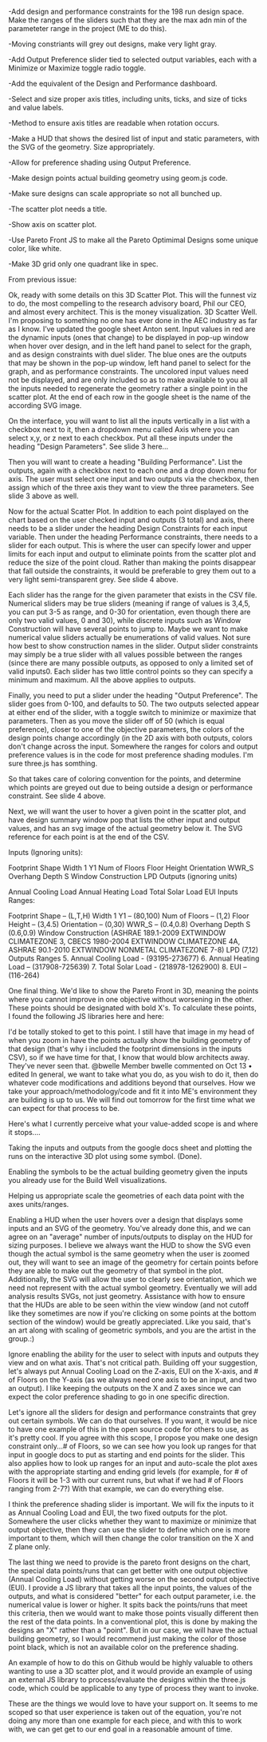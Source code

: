 -Add design and performance constraints for the 198 run design space. Make the ranges of the sliders such that they are the max adn min of the parameteter range in the project (ME to do this).

-Moving constriants will grey out designs, make very light gray.

-Add Output Preference slider tied to selected output variables, each with a Minimize or Maximize toggle radio toggle.

-Add the equivalent of the Design and Performance dashboard.

-Select and size proper axis titles, including units, ticks, and size of ticks and value labels.

-Method to ensure axis titles are readable when rotation occurs.

-Make a HUD that shows the desired list of input and static parameters, with the SVG of the geometry. Size appropriately.

-Allow for preference shading using Output Preference.

-Make design points actual building geometry using geom.js code. 

-Make sure designs can scale appropriate so not all bunched up.

-The scatter plot needs a title.

-Show axis on scatter plot.

-Use Pareto Front JS to make all the Pareto Optimimal Designs some unique color, like white.

-Make 3D grid only one quadrant like in spec.

From previous issue:

Ok, ready with some details on this 3D Scatter Plot. This will the funnest viz to do, the most compelling to the research advisory board, Phil our CEO, and almost every architect. This is the money visualization. 3D Scatter Well. I'm proposing to something no one has ever done in the AEC industry as far as I know.
I’ve updated the google sheet Anton sent. Input values in red are the dynamic inputs (ones that change) to be displayed in pop-up window when hover over design, and in the left hand panel to select for the graph, and as design constraints with duel slider. The blue ones are the outputs that may be shown in the pop-up window, left hand panel to select for the graph, and as performance constraints. The uncolored input values need not be displayed, and are only included so as to make available to you all the inputs needed to regenerate the geometry rather a single point in the scatter plot. At the end of each row in the google sheet is the name of the according SVG image.

On the interface, you will want to list all the inputs vertically in a list with a checkbox next to it, then a dropdown menu called Axis where you can select x,y, or z next to each checkbox. Put all these inputs under the heading "Design Parameters". See slide 3 here…

Then you will want to create a heading "Building Performance". List the outputs, again with a checkbox next to each one and a drop down menu for axis. The user must select one input and two outputs via the checkbox, then assign which of the three axis they want to view the three parameters. See slide 3 above as well.

Now for the actual Scatter Plot. In addition to each point displayed on the chart based on the user checked input and outputs (3 total) and axis, there needs to be a slider under the heading Design Constraints for each input variable. Then under the heading Performance constraints, there needs to a slider for each output. This is where the user can specify lower and upper limits for each input and output to eliminate points from the scatter plot and reduce the size of the point cloud. Rather than making the points disappear that fall outside the constraints, it would be preferable to grey them out to a very light semi-transparent grey. See slide 4 above.

Each slider has the range for the given parameter that exists in the CSV file. Numerical sliders may be true sliders (meaning if range of values is 3,4,5, you can put 3-5 as range, and 0-30 for orientation, even though there are only two valid values, 0 and 30), while discrete inputs such as Window Construction will have several points to jump to. Maybe we want to make numerical value sliders actually be enumerations of valid values. Not sure how best to show construction names in the slider. Output slider constraints may simply be a true slider with all values possible between the ranges (since there are many possible outputs, as opposed to only a limited set of valid inputs0. Each slider has two little control points so they can specify a minimum and maximum. All the above applies to outputs.

Finally, you need to put a slider under the heading "Output Preference". The slider goes from 0-100, and defaults to 50. The two outputs selected appear at either end of the slider, with a toggle switch to minimize or maximize that parameters. Then as you move the slider off of 50 (which is equal preference), closer to one of the objective parameters, the colors of the design points change accordingly (in the 2D axis with both outputs, colors don't change across the input. Somewhere the ranges for colors and output preference values is in the code for most preference shading modules. I'm sure three.js has somthing.

So that takes care of coloring convention for the points, and determine which points are greyed out due to being outside a design or performance constraint. See slide 4 above.

Next, we will want the user to hover a given point in the scatter plot, and have design summary window pop that lists the other input and output values, and has an svg image of the actual geometry below it. The SVG reference for each point is at the end of the CSV.

Inputs (Ignoring units):

Footprint Shape
Width 1 Y1
Num of Floors
Floor Height
Orientation
WWR_S
Overhang Depth S
Window Construction
LPD
Outputs (ignoring units)

Annual Cooling Load
Annual Heating Load
Total Solar Load
EUI
Inputs Ranges:

Footprint Shape – (L,T,H)
Width 1 Y1 – (80,100)
Num of Floors – (1,2)
Floor Height – (3,4.5)
Orientation – (0,30)
WWR_S – (0.4,0.8)
Overhang Depth S (0.6,0.9)
Window Construction (ASHRAE 189.1-2009 EXTWINDOW CLIMATEZONE 3, CBECS 1980-2004 EXTWINDOW CLIMATEZONE 4A, ASHRAE 90.1-2010 EXTWINDOW NONMETAL CLIMATEZONE 7-8)
LPD (7,12)
Outputs Ranges
5.	Annual Cooling Load - (93195-273677)
6.	Annual Heating Load – (317908-725639)
7.	Total Solar Load - (218978-1262900)
8.	EUI – (116-264)

One final thing. We'd like to show the Pareto Front in 3D, meaning the points where you cannot improve in one objective without worsening in the other. These points should be designated with bold X's. To calculate these points, I found the following JS libraries here and here:

I'd be totally stoked to get to this point. I still have that image in my head of when you zoom in have the points actually show the building geometry of that design (that's why i included the footprint dimensions in the inputs CSV), so if we have time for that, I know that would blow architects away. They've never seen that.
 @bwelle
     Member
bwelle commented on Oct 13 •  edited 
In general, we want to take what you do, as you wish to do it, then do whatever code modifications and additions beyond that ourselves. How we take your approach/methodology/code and fit it into ME's environment they are building is up to us. We will find out tomorrow for the first time what we can expect for that process to be.

Here's what I currently perceive what your value-added scope is and where it stops....

Taking the inputs and outputs from the google docs sheet and plotting the runs on the interactive 3D plot using some symbol. (Done).

Enabling the symbols to be the actual building geometry given the inputs you already use for the Build Well visualizations.

Helping us appropriate scale the geometries of each data point with the axes units/ranges.

Enabling a HUD when the user hovers over a design that displays some inputs and an SVG of the geometry. You've already done this, and we can agree on an "average" number of inputs/outputs to display on the HUD for sizing purposes. I believe we always want the HUD to show the SVG even though the actual symbol is the same geometry when the user is zoomed out, they will want to see an image of the geometry for certain points before they are able to make out the geometry of that symbol in the plot. Additionally, the SVG will allow the user to clearly see orientation, which we need not represent with the actual symbol geometry. Eventually we will add analysis results SVGs, not just geometry. Assistance with how to ensure that the HUDs are able to be seen within the view window (and not cutoff like they sometimes are now if you're clicking on some points at the bottom section of the window) would be greatly appreciated. Like you said, that's an art along with scaling of geometric symbols, and you are the artist in the group.:)

Ignore enabling the ability for the user to select with inputs and outputs they view and on what axis. That's not critical path. Building off your suggestion, let's always put Annual Cooling Load on the Z-axis, EUI on the X-axis, and # of Floors on the Y-axis (as we always need one axis to be an input, and two an output). I like keeping the outputs on the X and Z axes since we can expect the color preference shading to go in one specific direction.

Let's ignore all the sliders for design and performance constraints that grey out certain symbols. We can do that ourselves. If you want, it would be nice to have one example of this in the open source code for others to use, as it's pretty cool. If you agree with this scope, I propose you make one design constraint only...# of Floors, so we can see how you look up ranges for that input in google docs to put as starting and end points for the slider. This also applies how to look up ranges for an input and auto-scale the plot axes with the appropriate starting and ending grid levels (for example, for # of Floors it will be 1-3 with our current runs, but what if we had # of Floors ranging from 2-7?) With that example, we can do everything else.

I think the preference shading slider is important. We will fix the inputs to it as Annual Cooling Load and EUI, the two fixed outputs for the plot. Somewhere the user clicks whether they want to maximize or minimize that output objective, then they can use the slider to define which one is more important to them, which will then change the color transition on the X and Z plane only.

The last thing we need to provide is the pareto front designs on the chart, the special data points/runs that can get better with one output objective (Annual Cooling Load) without getting worse on the second output objective (EUI). I provide a JS library that takes all the input points, the values of the outputs, and what is considered "better" for each output parameter, i.e. the numerical value is lower or higher. It spits back the points/runs that meet this criteria, then we would want to make those points visually different then the rest of the data points. In a conventional plot, this is done by making the designs an "X" rather than a "point". But in our case, we will have the actual building geometry, so I would recommend just making the color of those point black, which is not an available color on the preference shading.

An example of how to do this on Github would be highly valuable to others wanting to use a 3D scatter plot, and it would provide an example of using an external JS library to process/evaluate the designs within the three.js code, which could be applicable to any type of process they want to invoke.

These are the things we would love to have your support on. It seems to me scoped so that user experience is taken out of the equation, you're not doing any more than one example for each piece, and with this to work with, we can get get to our end goal in a reasonable amount of time.
